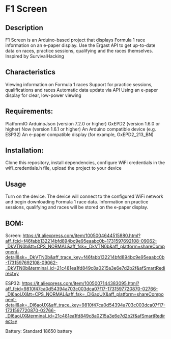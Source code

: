 # F1 Screen
## Description
F1 Screen is an Arduino-based project that displays Formula 1 race information on an e-paper display. Use the Ergast API to get up-to-date data on races, practice sessions, qualifying and the races themselves. Inspired by SurvivalHacking

## Characteristics
Viewing information on Formula 1 races
Support for practice sessions, qualifications and races
Automatic data update via API
Using an e-paper display for clear, low-power viewing

## Requirements:
PlatformIO
ArduinoJson (version 7.2.0 or higher)
GxEPD2 (version 1.6.0 or higher)
Now (version 1.6.1 or higher)
An Arduino compatible device (e.g. ESP32)
An e-paper compatible display (for example, GxEPD2_213_BN)

## Installation:
Clone this repository, install dependencies, configure WiFi credentials in the wifi_credentials.h file, upload the project to your device

## Usage
Turn on the device.
The device will connect to the configured WiFi network and begin downloading Formula 1 race data.
Information on practice sessions, qualifying and races will be stored on the e-paper display.

## BOM: 

Screen: https://it.aliexpress.com/item/1005004644515880.html?aff_fcid=f46fabb132214bfd894bc9e95eaabc0b-1731597692108-09062-_DkVTN0b&tt=CPS_NORMAL&aff_fsk=_DkVTN0b&aff_platform=shareComponent-detail&sk=_DkVTN0b&aff_trace_key=f46fabb132214bfd894bc9e95eaabc0b-1731597692108-09062-_DkVTN0b&terminal_id=21c481ea1fd849c8a0215a3e6e7d2b2f&afSmartRedirect=y 

ESP32: https://it.aliexpress.com/item/1005007144383095.html?aff_fcid=9810f47ca0d54394a703c003dca07f17-1731597720870-02766-_Dl6aoUX&tt=CPS_NORMAL&aff_fsk=_Dl6aoUX&aff_platform=shareComponent-detail&sk=_Dl6aoUX&aff_trace_key=9810f47ca0d54394a703c003dca07f17-1731597720870-02766-_Dl6aoUX&terminal_id=21c481ea1fd849c8a0215a3e6e7d2b2f&afSmartRedirect=y 

Battery: Standard 18650 battery
